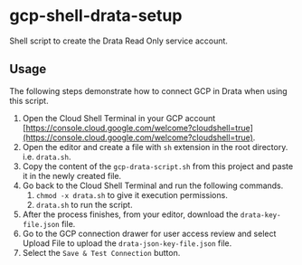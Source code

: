 # gcp-shell-drata-setup

Shell script to create the Drata Read Only service account.

## Usage

The following steps demonstrate how to connect GCP in Drata when using this script.

1. Open the Cloud Shell Terminal in your GCP account [https://console.cloud.google.com/welcome?cloudshell=true](https://console.cloud.google.com/welcome?cloudshell=true).
2. Open the editor and create a file with `sh` extension in the root directory. i.e. `drata.sh`.
3. Copy the content of the `gcp-drata-script.sh`  from this project and paste it in the newly created file.
4. Go back to the Cloud Shell Terminal and run the following commands.
   1. `chmod -x drata.sh` to give it execution permissions.
   2. `drata.sh` to run the script.
5. After the process finishes, from your editor, download the `drata-key-file.json` file.
6. Go to the GCP connection drawer for user access review and select Upload File to upload the `drata-json-key-file.json` file.
7. Select the `Save & Test Connection` button.